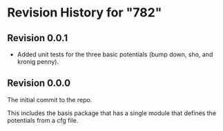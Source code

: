 # Revision History for "782"

## Revision 0.0.1

- Added unit tests for the three basic potentials (bump down, sho, and kronig penny).

## Revision 0.0.0

The initial commit to the repo.

This includes the basis package that has a single module that defines
the potentials from a cfg file.